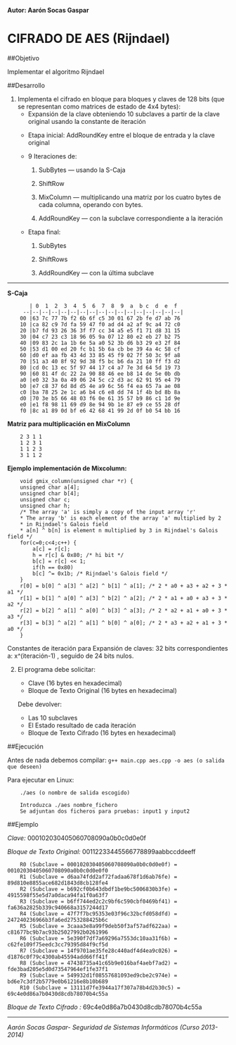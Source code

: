 **Autor: Aarón Socas Gaspar**

# CIFRADO DE AES (Rijndael)

##Objetivo

Implementar el algoritmo Rijndael

##Desarrollo

1. Implementa el cifrado en bloque para bloques y claves de 128 bits (que se representan como matrices de estado de 4x4 bytes):
    - Expansión de la clave obteniendo 10 subclaves a partir de la clave original usando la constante de iteración 
    + Etapa inicial: AddRoundKey entre el bloque de entrada y la clave original
    + 9 Iteraciones de:
    
      1) SubBytes — usando la S-Caja
      
      2) ShiftRow
      
      3) MixColumn — multiplicando una matriz por los cuatro bytes de cada columna, operando con bytes.
      
      4) AddRoundKey — con la subclave correspondiente a la iteración
      
    + Etapa final:
    
      1) SubBytes
      
      2) ShiftRows
      
      3) AddRoundKey — con la última subclave

------------------------------------

**S-Caja**

```
       | 0  1  2  3  4  5  6  7  8  9  a  b c  d  e  f
     --|--|--|--|--|--|--|--|--|--|--|--|--|--|--|--|--|
    00 |63 7c 77 7b f2 6b 6f c5 30 01 67 2b fe d7 ab 76
    10 |ca 82 c9 7d fa 59 47 f0 ad d4 a2 af 9c a4 72 c0
    20 |b7 fd 93 26 36 3f f7 cc 34 a5 e5 f1 71 d8 31 15
    30 |04 c7 23 c3 18 96 05 9a 07 12 80 e2 eb 27 b2 75
    40 |09 83 2c 1a 1b 6e 5a a0 52 3b d6 b3 29 e3 2f 84
    50 |53 d1 00 ed 20 fc b1 5b 6a cb be 39 4a 4c 58 cf
    60 |d0 ef aa fb 43 4d 33 85 45 f9 02 7f 50 3c 9f a8
    70 |51 a3 40 8f 92 9d 38 f5 bc b6 da 21 10 ff f3 d2
    80 |cd 0c 13 ec 5f 97 44 17 c4 a7 7e 3d 64 5d 19 73
    90 |60 81 4f dc 22 2a 90 88 46 ee b8 14 de 5e 0b db
    a0 |e0 32 3a 0a 49 06 24 5c c2 d3 ac 62 91 95 e4 79
    b0 |e7 c8 37 6d 8d d5 4e a9 6c 56 f4 ea 65 7a ae 08
    c0 |ba 78 25 2e 1c a6 b4 c6 e8 dd 74 1f 4b bd 8b 8a
    d0 |70 3e b5 66 48 03 f6 0e 61 35 57 b9 86 c1 1d 9e
    e0 |e1 f8 98 11 69 d9 8e 94 9b 1e 87 e9 ce 55 28 df
    f0 |8c a1 89 0d bf e6 42 68 41 99 2d 0f b0 54 bb 16
```

**Matriz para multiplicación en MixColumn**

```
    2 3 1 1
    1 2 3 1
    1 1 2 3
    3 1 1 2
```

**Ejemplo implementación de Mixcolumn:**

```
    void gmix_column(unsigned char *r) {
	unsigned char a[4];
	unsigned char b[4];
	unsigned char c;
	unsigned char h;
	/* The array 'a' is simply a copy of the input array 'r'
	* The array 'b' is each element of the array 'a' multiplied by 2
	* in Rijndael's Galois field
	* a[n] ^ b[n] is element n multiplied by 3 in Rijndael's Galois field */
	for(c=0;c<4;c++) {
	    a[c] = r[c];
	    h = r[c] & 0x80; /* hi bit */
	    b[c] = r[c] << 1;
	    if(h == 0x80)
		b[c] ^= 0x1b; /* Rijndael's Galois field */
	}
	r[0] = b[0] ^ a[3] ^ a[2] ^ b[1] ^ a[1]; /* 2 * a0 + a3 + a2 + 3 * a1 */
	r[1] = b[1] ^ a[0] ^ a[3] ^ b[2] ^ a[2]; /* 2 * a1 + a0 + a3 + 3 * a2 */
	r[2] = b[2] ^ a[1] ^ a[0] ^ b[3] ^ a[3]; /* 2 * a2 + a1 + a0 + 3 * a3 */
	r[3] = b[3] ^ a[2] ^ a[1] ^ b[0] ^ a[0]; /* 2 * a3 + a2 + a1 + 3 * a0 */
    }
```
Constantes de iteración para Expansión de claves: 32 bits correspondientes a: x^(iteración-1) , seguido de 24 bits nulos.

2. El programa debe solicitar:
    - Clave (16 bytes en hexadecimal)
    + Bloque de Texto Original (16 bytes en hexadecimal)
    
    Debe devolver:
      - Las 10 subclaves
      + El Estado resultado de cada iteración
      + Bloque de Texto Cifrado (16 bytes en hexadecimal)

##Ejecución

Antes de nada debemos compilar:
`
    g++ main.cpp aes.cpp -o aes (o salida que deseen)
`

Para ejecutar en Linux:
```
    ./aes (o nombre de salida escogido)
    
    Introduzca ./aes nombre_fichero
    Se adjuntan dos ficheros para pruebas: input1 y input2
```

##Ejemplo

*Clave:* 000102030405060708090a0b0c0d0e0f

*Bloque de Texto Original:* 00112233445566778899aabbccddeeff

```
    R0 (Subclave = 000102030405060708090a0b0c0d0e0f) = 00102030405060708090a0b0c0d0e0f0
    R1 (Subclave = d6aa74fdd2af72fadaa678f1d6ab76fe) = 89d810e8855ace682d1843d8cb128fe4
    R2 (Subclave = b692cf0b643dbdf1be9bc5006830b3fe) = 4915598f55e5d7a0daca94fa1f0a63f7
    R3 (Subclave = b6ff744ed2c2c9bf6c590cbf0469bf41) = fa636a2825b339c940668a3157244d17
    R4 (Subclave = 47f7f7bc95353e03f96c32bcfd058dfd) = 247240236966b3fa6ed2753288425b6c
    R5 (Subclave = 3caaa3e8a99f9deb50f3af57adf622aa) = c81677bc9b7ac93b25027992b0261996
    R6 (Subclave = 5e390f7df7a69296a7553dc10aa31f6b) = c62fe109f75eedc3cc79395d84f9cf5d
    R7 (Subclave = 14f9701ae35fe28c440adf4d4ea9c026) = d1876c0f79c4300ab45594add66ff41f
    R8 (Subclave = 47438735a41c65b9e016baf4aebf7ad2) = fde3bad205e5d0d73547964ef1fe37f1
    R9 (Subclave = 549932d1f08557681093ed9cbe2c974e) = bd6e7c3df2b5779e0b61216e8b10b689
    R10 (Subclave = 13111d7fe3944a17f307a78b4d2b30c5) = 69c4e0d86a7b0430d8cdb78070b4c55a
```

*Bloque de Texto Cifrado :* 69c4e0d86a7b0430d8cdb78070b4c55a


--------------------------------------------------------------------------
*Aarón Socas Gaspar- Seguridad de Sistemas Informáticos (Curso 2013-2014)*